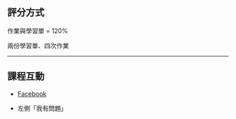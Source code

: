 評分方式
-------

<p class="fragment leader">作業與學習單 = 120%</p>

<p class="fragment leader">兩份學習單、四次作業</p>

---

課程互動
-------

* [Facebook](https://www.facebook.com/groups/html246)

* 左側「我有問題」